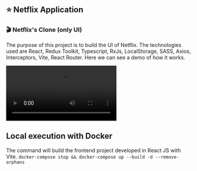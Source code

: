 ## ⭐ Netflix Application

### 🎬 Netflix's Clone (only UI)
The purpose of this project is to build the UI of Netflix. The technologies used are React, Redux Toolkit, Typescript, RxJs, LocalStorage, SASS, Axios, Interceptors, Vite, React Router.
Here we can see a demo of how it works.

![Docker Services](/demo.mp4?raw=true "Docker Services")


## Local execution with Docker
 The command will build the frontend project developed in React JS with Vite.
`docker-compose stop && docker-compose up --build -d --remove-orphans`
